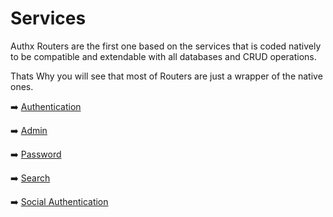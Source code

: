 # Services

Authx Routers are the first one based on the services that is coded natively to be compatible and extendable with all databases and CRUD operations.

Thats Why you will see that most of Routers are just a wrapper of the native ones.

➡️ [Authentication](authentication.md)

➡️ [Admin](admin.md)

➡️ [Password](password.md)

➡️ [Search](search.md)

➡️ [Social Authentication](social-authentication.md)

